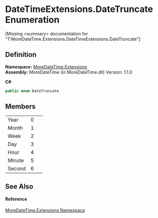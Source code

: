 # DateTimeExtensions.DateTruncate Enumeration


\[Missing &lt;summary&gt; documentation for "T:MoreDateTime.Extensions.DateTimeExtensions.DateTruncate"\]



## Definition
**Namespace:** <a href="N_MoreDateTime_Extensions">MoreDateTime.Extensions</a>  
**Assembly:** MoreDateTime (in MoreDateTime.dll) Version: 1.1.0

**C#**
``` C#
public enum DateTruncate
```



## Members
<table>
<tr>
<td>Year</td>
<td>0</td>
<td> </td></tr>
<tr>
<td>Month</td>
<td>1</td>
<td> </td></tr>
<tr>
<td>Week</td>
<td>2</td>
<td> </td></tr>
<tr>
<td>Day</td>
<td>3</td>
<td> </td></tr>
<tr>
<td>Hour</td>
<td>4</td>
<td> </td></tr>
<tr>
<td>Minute</td>
<td>5</td>
<td> </td></tr>
<tr>
<td>Second</td>
<td>6</td>
<td> </td></tr>
</table>

## See Also


#### Reference
<a href="N_MoreDateTime_Extensions">MoreDateTime.Extensions Namespace</a>  
